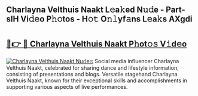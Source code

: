 ## Charlayna Velthuis Naakt L𝚎a𝚔ed N𝚞𝚍e - Part-sIH Vi𝚍𝚎o P𝚑𝚘tos - H𝚘𝚝 O𝚗𝚕yf𝚊ns L𝚎a𝚔s AXgdi

# <h2><a href="http://kf6j38t.oniu.top/?m=Charlayna+Velthuis+Naakt">🔗👉 🔴 Charlayna Velthuis Naakt P𝚑ot𝚘𝚜 V𝚒d𝚎o</a></h2>

[![Charlayna Velthuis Naakt Nu𝚍e𝚜](https://i.imgur.com/0qMVB7G.gif)](http://kf6j38t.oniu.top/?m=Charlayna+Velthuis+Naakt)
Social media influencer Charlayna Velthuis Naakt, celebrated for sharing dance and lifestyle information, consisting of presentations and blogs. Versatile stagehand Charlayna Velthuis Naakt, known for their exceptional skills and accomplishments in supporting various aspects of live performances.  
